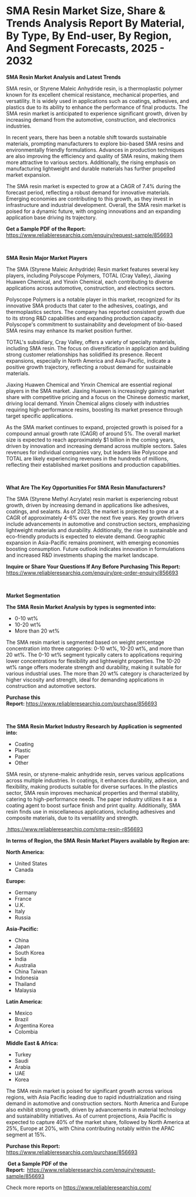 <p><h1>SMA Resin Market Size, Share & Trends Analysis Report By Material, By Type, By End-user, By Region, And Segment Forecasts, 2025 - 2032</h1></p><p><strong>SMA Resin Market Analysis and Latest Trends</strong></p>
<p><p>SMA resin, or Styrene Maleic Anhydride resin, is a thermoplastic polymer known for its excellent chemical resistance, mechanical properties, and versatility. It is widely used in applications such as coatings, adhesives, and plastics due to its ability to enhance the performance of final products. The SMA resin market is anticipated to experience significant growth, driven by increasing demand from the automotive, construction, and electronics industries.</p><p>In recent years, there has been a notable shift towards sustainable materials, prompting manufacturers to explore bio-based SMA resins and environmentally friendly formulations. Advances in production techniques are also improving the efficiency and quality of SMA resins, making them more attractive to various sectors. Additionally, the rising emphasis on manufacturing lightweight and durable materials has further propelled market expansion.</p><p>The SMA resin market is expected to grow at a CAGR of 7.4% during the forecast period, reflecting a robust demand for innovative materials. Emerging economies are contributing to this growth, as they invest in infrastructure and industrial development. Overall, the SMA resin market is poised for a dynamic future, with ongoing innovations and an expanding application base driving its trajectory.</p></p>
<p><strong>Get a Sample PDF of the Report:&nbsp;</strong> <a href="https://www.reliableresearchiq.com/enquiry/request-sample/856693?utm_campaign=3006&utm_medium=2&utm_source=Github&utm_content=ia&utm_term=01042025&utm_id=sma-resin">https://www.reliableresearchiq.com/enquiry/request-sample/856693</a></p>
<p>&nbsp;</p>
<p><strong>SMA Resin Major Market Players</strong></p>
<p><p>The SMA (Styrene Maleic Anhydride) Resin market features several key players, including Polyscope Polymers, TOTAL (Cray Valley), Jiaxing Huawen Chemical, and Yinxin Chemical, each contributing to diverse applications across automotive, construction, and electronics sectors.</p><p>Polyscope Polymers is a notable player in this market, recognized for its innovative SMA products that cater to the adhesives, coatings, and thermoplastics sectors. The company has reported consistent growth due to its strong R&D capabilities and expanding production capacity. Polyscope's commitment to sustainability and development of bio-based SMA resins may enhance its market position further.</p><p>TOTAL's subsidiary, Cray Valley, offers a variety of specialty materials, including SMA resin. The focus on diversification in application and building strong customer relationships has solidified its presence. Recent expansions, especially in North America and Asia-Pacific, indicate a positive growth trajectory, reflecting a robust demand for sustainable materials.</p><p>Jiaxing Huawen Chemical and Yinxin Chemical are essential regional players in the SMA market. Jiaxing Huawen is increasingly gaining market share with competitive pricing and a focus on the Chinese domestic market, driving local demand. Yinxin Chemical aligns closely with industries requiring high-performance resins, boosting its market presence through target specific applications.</p><p>As the SMA market continues to expand, projected growth is poised for a compound annual growth rate (CAGR) of around 5%. The overall market size is expected to reach approximately $1 billion in the coming years, driven by innovation and increasing demand across multiple sectors. Sales revenues for individual companies vary, but leaders like Polyscope and TOTAL are likely experiencing revenues in the hundreds of millions, reflecting their established market positions and production capabilities.</p></p>
<p>&nbsp;</p>
<p><strong>What Are The Key Opportunities For SMA Resin Manufacturers?</strong></p>
<p><p>The SMA (Styrene Methyl Acrylate) resin market is experiencing robust growth, driven by increasing demand in applications like adhesives, coatings, and sealants. As of 2023, the market is projected to grow at a CAGR of approximately 4-6% over the next five years. Key growth drivers include advancements in automotive and construction sectors, emphasizing lightweight materials and durability. Additionally, the rise in sustainable and eco-friendly products is expected to elevate demand. Geographic expansion in Asia-Pacific remains prominent, with emerging economies boosting consumption. Future outlook indicates innovation in formulations and increased R&D investments shaping the market landscape.</p></p>
<p><strong>Inquire or Share Your Questions If Any Before Purchasing This Report:</strong> <a href="https://www.reliableresearchiq.com/enquiry/pre-order-enquiry/856693?utm_campaign=3006&utm_medium=2&utm_source=Github&utm_content=ia&utm_term=01042025&utm_id=sma-resin">https://www.reliableresearchiq.com/enquiry/pre-order-enquiry/856693</a></p>
<p>&nbsp;</p>
<p><strong>Market Segmentation</strong></p>
<p><strong>The SMA Resin Market Analysis by types is segmented into:</strong></p>
<p><ul><li>0-10 wt%</li><li>10-20 wt%</li><li>More than 20 wt%</li></ul></p>
<p><p>The SMA resin market is segmented based on weight percentage concentration into three categories: 0-10 wt%, 10-20 wt%, and more than 20 wt%. The 0-10 wt% segment typically caters to applications requiring lower concentrations for flexibility and lightweight properties. The 10-20 wt% range offers moderate strength and durability, making it suitable for various industrial uses. The more than 20 wt% category is characterized by higher viscosity and strength, ideal for demanding applications in construction and automotive sectors.</p></p>
<p><strong>Purchase this Report:&nbsp;</strong><a href="https://www.reliableresearchiq.com/purchase/856693?utm_campaign=3006&utm_medium=2&utm_source=Github&utm_content=ia&utm_term=01042025&utm_id=sma-resin">https://www.reliableresearchiq.com/purchase/856693</a></p>
<p>&nbsp;</p>
<p><strong>The SMA Resin Market Industry Research by Application is segmented into:</strong></p>
<p><ul><li>Coating</li><li>Plastic</li><li>Paper</li><li>Other</li></ul></p>
<p><p>SMA resin, or styrene-maleic anhydride resin, serves various applications across multiple industries. In coatings, it enhances durability, adhesion, and flexibility, making products suitable for diverse surfaces. In the plastics sector, SMA resin improves mechanical properties and thermal stability, catering to high-performance needs. The paper industry utilizes it as a coating agent to boost surface finish and print quality. Additionally, SMA resin finds use in miscellaneous applications, including adhesives and composite materials, due to its versatility and strength.</p></p>
<p><a href="https://www.reliableresearchiq.com/sma-resin-r856693?utm_campaign=3006&utm_medium=2&utm_source=Github&utm_content=ia&utm_term=01042025&utm_id=sma-resin">&nbsp;https://www.reliableresearchiq.com/sma-resin-r856693</a></p>
<p><strong>In terms of Region, the SMA Resin Market Players available by Region are:</strong></p>
<p>
    <p> <strong> North America: </strong>
        <ul>
            <li>United States</li>
            <li>Canada</li>
        </ul>
        </p> 
    <p> <strong> Europe: </strong>
        <ul>
            <li>Germany</li>
            <li>France</li>
            <li>U.K.</li>
            <li>Italy</li>
            <li>Russia</li>
        </ul>
        </p> 
    <p> <strong> Asia-Pacific: </strong>
        <ul>
            <li>China</li>
            <li>Japan</li>
            <li>South Korea</li>
            <li>India</li>
            <li>Australia</li>
            <li>China Taiwan</li>
            <li>Indonesia</li>
            <li>Thailand</li>
            <li>Malaysia</li>
        </ul>
        </p> 
    <p> <strong> Latin America: </strong>
        <ul>
            <li>Mexico</li>
            <li>Brazil</li>
            <li>Argentina Korea</li>
            <li>Colombia</li>
        </ul>
        </p> 
    <p> <strong> Middle East & Africa: </strong>
        <ul>
            <li>Turkey</li>
            <li>Saudi</li>
            <li>Arabia</li>
            <li>UAE</li>
            <li>Korea</li>
        </ul>
    </p>
    </p>
<p><p>The SMA resin market is poised for significant growth across various regions, with Asia Pacific leading due to rapid industrialization and rising demand in automotive and construction sectors. North America and Europe also exhibit strong growth, driven by advancements in material technology and sustainability initiatives. As of current projections, Asia Pacific is expected to capture 40% of the market share, followed by North America at 25%, Europe at 20%, with China contributing notably within the APAC segment at 15%.</p></p>
<p><strong>Purchase this Report: </strong><a href="https://www.reliableresearchiq.com/purchase/856693?utm_campaign=3006&utm_medium=2&utm_source=Github&utm_content=ia&utm_term=01042025&utm_id=sma-resin">https://www.reliableresearchiq.com/purchase/856693</a></p>
<p>&nbsp;<strong>Get a Sample PDF of the Report:&nbsp;&nbsp;</strong><a href="https://www.reliableresearchiq.com/enquiry/request-sample/856693?utm_campaign=3006&utm_medium=2&utm_source=Github&utm_content=ia&utm_term=01042025&utm_id=sma-resin">https://www.reliableresearchiq.com/enquiry/request-sample/856693</a></p>
<p><strong></strong></p>
<p>Check more reports on <a href="https://www.reliableresearchiq.com/?utm_campaign=3006&utm_medium=2&utm_source=Github&utm_content=ia&utm_term=01042025&utm_id=sma-resin">https://www.reliableresearchiq.com/</a></p>